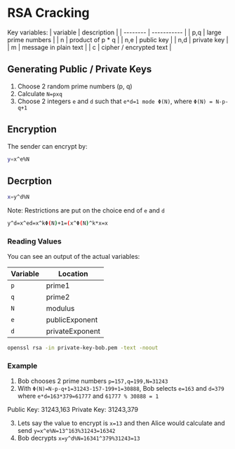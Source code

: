 # RSA Cracking

Key variables:
| variable | description |
| -------- | ----------- |
| p,q | large prime numbers |
| n | product of p * q |
| n,e | public key |
| n,d | private key |
| m | message in plain text |
| c | cipher / encrypted text |

## Generating Public / Private Keys
1. Choose 2 random prime numbers (p, q)
2. Calculate `N=pxq`
3. Choose 2 integers `e` and `d` such that `e*d=1 mode Φ(N)`, where `Φ(N) = N-p-q+1`

## Encryption
The sender can encrypt by:
```sh
y=x^e%N
```

## Decrption
```sh
x=y^d%N
```

Note:
Restrictions are put on the choice end of `e` and `d`
```sh
y^d=x^ed=x^kΦ(N)+1=(x^Φ(N)^k*x=x
```

### Reading Values
You can see an output of the actual variables:

| Variable | Location |
| -------- | -------- |
| `p` | prime1 |
| `q` | prime2 |
| `N` | modulus |
| `e` | publicExponent |
| `d` | privateExponent |

```sh
openssl rsa -in private-key-bob.pem -text -noout
```

### Example
1. Bob chooses 2 prime numbers `p=157,q=199,N=31243`
2. With `Φ(N)=N-p-q+1=31243-157-199+1=30888`, Bob selects `e=163` and `d=379` where `e*d=163*379=61777` and `61777 % 30888 = 1`

Public Key: 31243,163
Private Key: 31243,379

3. Lets say the value to encrypt is `x=13` and then Alice would calculate and send `y=x^e%N=13^163%31243=16342`
4. Bob decrypts `x=y^d%N=16341^379%31243=13`
